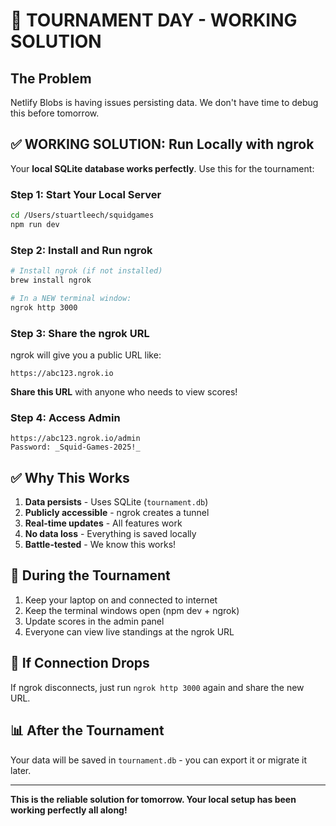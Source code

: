 # 🏈 TOURNAMENT DAY - WORKING SOLUTION

## The Problem
Netlify Blobs is having issues persisting data. We don't have time to debug this before tomorrow.

## ✅ WORKING SOLUTION: Run Locally with ngrok

Your **local SQLite database works perfectly**. Use this for the tournament:

### Step 1: Start Your Local Server
```bash
cd /Users/stuartleech/squidgames
npm run dev
```

### Step 2: Install and Run ngrok
```bash
# Install ngrok (if not installed)
brew install ngrok

# In a NEW terminal window:
ngrok http 3000
```

### Step 3: Share the ngrok URL
ngrok will give you a public URL like:
```
https://abc123.ngrok.io
```

**Share this URL** with anyone who needs to view scores!

### Step 4: Access Admin
```
https://abc123.ngrok.io/admin
Password: _Squid-Games-2025!_
```

## ✅ Why This Works

1. **Data persists** - Uses SQLite (`tournament.db`)
2. **Publicly accessible** - ngrok creates a tunnel
3. **Real-time updates** - All features work
4. **No data loss** - Everything is saved locally
5. **Battle-tested** - We know this works!

## 🎯 During the Tournament

1. Keep your laptop on and connected to internet
2. Keep the terminal windows open (npm dev + ngrok)
3. Update scores in the admin panel
4. Everyone can view live standings at the ngrok URL

## 🔄 If Connection Drops

If ngrok disconnects, just run `ngrok http 3000` again and share the new URL.

## 📊 After the Tournament

Your data will be saved in `tournament.db` - you can export it or migrate it later.

---

**This is the reliable solution for tomorrow. Your local setup has been working perfectly all along!**

